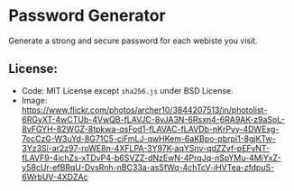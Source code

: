 # Password Generator
Generate a strong and secure password for each webiste you visit.

## License:
* Code: MIT License except `sha256.js` under BSD License.
* Image: https://www.flickr.com/photos/archer10/3844207513/in/photolist-6RGyXT-4wCTUb-4VwQB-fLAVJC-8vJA3N-6Rsxn4-6RA9AK-z9aSoL-8vFGYH-82WGZ-8tpkwa-qsFod1-fLAVAC-fLAVDb-nKrPyy-4DWExg-7ocCzG-W3uYd-8G71C5-cjFmLJ-qwHKem-6aKBpo-pbrpi1-8gjKTw-3Yz3Si-ar2z97-roWE8n-4XFLPA-3Y97K-aqYSnv-qdZZvf-pEFvNT-fLAVF9-4ichZs-xTDvP4-b6SVZZ-dNzEwN-4PrqJq-nSpYMu-4MiYxZ-y58cUr-efBRqU-DvsRnh-nBC33a-asSfWq-4chTcV-iHVTea-zfdpuS-6WrbUV-4XDZAc
